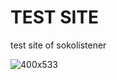 # TEST SITE

test site of sokolistener

![400x533](https://user-images.githubusercontent.com/120313516/211627544-d93207a2-cc57-46f8-a504-d1727b2d8384.jpg)

